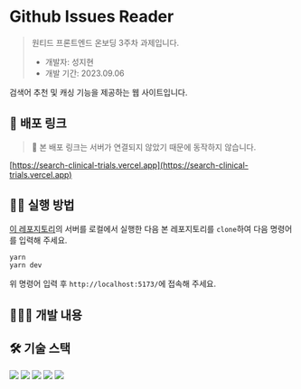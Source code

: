 # Github Issues Reader

> 원티드 프론트엔드 온보딩 3주차 과제입니다.
>
> - 개발자: 성지현
> - 개발 기간: 2023.09.06

검색어 추천 및 캐싱 기능을 제공하는 웹 사이트입니다.

## 🔗 배포 링크

> 🚨 본 배포 링크는 서버가 연결되지 않았기 때문에 동작하지 않습니다.

[https://search-clinical-trials.vercel.app](https://search-clinical-trials.vercel.app)

## 🏃‍♂️ 실행 방법

[이 레포지토리](https://github.com/walking-sunset/assignment-api)의 서버를 로컬에서 실행한 다음 본 레포지토리를 `clone`하여 다음 명령어를 입력해 주세요.

```bash
yarn
yarn dev
```

위 명령어 입력 후 `http://localhost:5173/`에 접속해 주세요.

## 🧑🏻‍💻 개발 내용

## 🛠️ 기술 스택

<div>
  <img src="https://img.shields.io/badge/react-61DAFB?style=flat&logo=react&logoColor=white">
  <img src="https://img.shields.io/badge/typescript-3178C6?style=flat&logo=typescript&logoColor=white">
  <img src="https://img.shields.io/badge/styled components-DB7093?style=flat&logo=styledcomponents&logoColor=white">
  <img src="https://img.shields.io/badge/react router-CA4245?style=flat&logo=react router&logoColor=white">
  <img src="https://img.shields.io/badge/axios-5A29E4?style=flat&logo=axios&logoColor=white">
</div>
